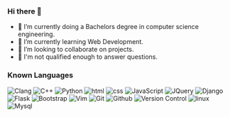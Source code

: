 ### Hi there 👋

- 🔭 I’m currently doing a Bachelors degree in computer science engineering.
- 🌱 I’m currently learning Web Development.
- 👯 I’m looking to collaborate on projects.
- 💬 I'm not qualified enough to answer questions.
### Known Languages
![Clang](https://img.shields.io/badge/clang-black.svg?style=for-the-badge&logo=c&labelColor=black)
![C++](https://img.shields.io/badge/C++-black.svg?style=for-the-badge&logo=C++&labelColor=black)
![Python](https://img.shields.io/badge/Python-black.svg?style=for-the-badge&logo=Python&labelColor=black)
![html](https://img.shields.io/badge/html-black.svg?style=for-the-badge&logo=html&labelColor=black)
![css](https://img.shields.io/badge/css-black.svg?style=for-the-badge&logo=css&labelColor=black)
![JavaScript](https://img.shields.io/badge/JavaScript-black.svg?style=for-the-badge&logo=JavaScript&labelColor=black)
![JQuery](https://img.shields.io/badge/JQuery-black.svg?style=for-the-badge&logo=JQuery&labelColor=black)
![Django](https://img.shields.io/badge/Django-black.svg?style=for-the-badge&logo=Django&labelColor=black)
![Flask](https://img.shields.io/badge/Flask-black.svg?style=for-the-badge&logo=Flask&labelColor=black)
![Bootstrap](https://img.shields.io/badge/bootstrap-black.svg?style=for-the-badge&logo=bootstrap&labelColor=black)
![Vim](https://img.shields.io/badge/vim-black.svg?style=for-the-badge&logo=vim&labelColor=black)
![Git](https://img.shields.io/badge/Git-black.svg?style=for-the-badge&logo=Git&labelColor=black)
![Github](https://img.shields.io/badge/Github-black.svg?style=for-the-badge&logo=Github&labelColor=black)
![Version Control](https://img.shields.io/badge/VersionControl-black.svg?style=for-the-badge&logo=VersionControl&labelColor=black)
![linux](https://img.shields.io/badge/linux-black.svg?style=for-the-badge&logo=linux&labelColor=black)
![Mysql](https://img.shields.io/badge/Mysql-black.svg?style=for-the-badge&logo=MySQL&labelColor=black)

